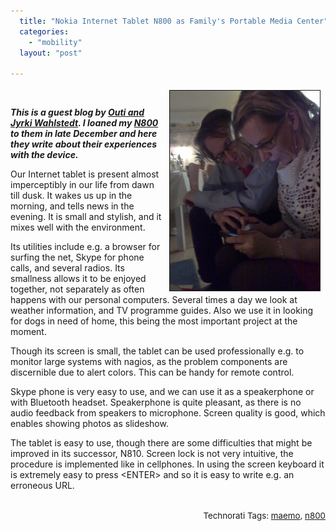 ```yaml
---
  title: "Nokia Internet Tablet N800 as Family's Portable Media Center"
  categories: 
    - "mobility"
  layout: "post"

---
```

<p>
<a href="/files/jyrki_outi_n800.jpg"><img src="/files/jyrki_outi_n800-tm.jpg" height="320" width="240" border="1" align="right" hspace="8" vspace="4" alt="Jyrki and Outi huddled around the Internet Tablet" title="Jyrki and Outi huddled around the Internet Tablet" /></a><strong><em>
<br /></em></strong>
</p><p>
<strong><em>This is a guest blog by </em></strong><strong><em><a href="http://www.wahlstedt.fi/">Outi and Jyrki Wahlstedt</a></em></strong><strong><em>. I loaned my </em></strong><strong><em><a href="http://en.wikipedia.org/wiki/Nokia_N800">N800</a></em></strong><strong><em> to them in late December and here they write about their experiences with the device.</em></strong>
</p><p>
Our Internet tablet is present almost imperceptibly in our life from dawn till dusk.  It wakes us up in the morning, and tells news in the evening. It is small and stylish, and it mixes well with the environment.
</p><p>
Its utilities include e.g. a browser for surfing the net, Skype for phone calls, and several radios. Its smallness allows it to be enjoyed together, not separately as often happens with our personal computers. Several times a day we look at weather information, and TV programme guides. Also we use it in looking for dogs in need of home, this being the most important project at the moment.
</p><p>
Though its screen is small, the tablet can be used professionally e.g. to monitor large systems with nagios, as the problem components are discernible due to alert colors. This can be handy for remote control.
</p><p>
Skype phone is very easy to use, and we can use it as a speakerphone or with Bluetooth headset. Speakerphone is quite pleasant, as there is no audio feedback from speakers to microphone. Screen quality is good, which enables showing photos as slideshow.
</p><p>
The tablet is easy to use, though there are some difficulties that might be improved in its successor, N810. Screen lock is not very intuitive, the procedure is implemented like in cellphones. In using the screen keyboard it is extremely easy to press &lt;ENTER&gt; and so it is easy to write e.g. an erroneous URL.
</p><p style="text-align:right;">
<span style="font-size:10pt;">
<br />Technorati Tags: </span><span style="font-size:10pt;"><a href="http://www.technorati.com/tag/maemo">maemo</a></span><span style="font-size:10pt;">, </span><span style="font-size:10pt;"><a href="http://www.technorati.com/tag/n800">n800</a></span>
</p>